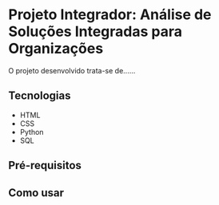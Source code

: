 # Projeto Integrador: Análise de Soluções Integradas para Organizações

O projeto desenvolvido trata-se de......

## Tecnologias
- HTML
- CSS
- Python
- SQL

## Pré-requisitos



## Como usar
